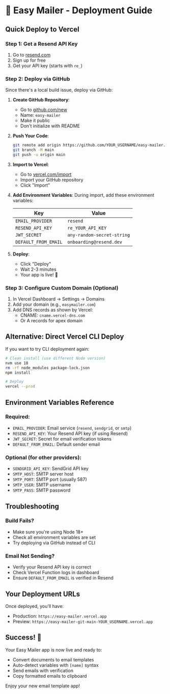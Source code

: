 # 🚀 Easy Mailer - Deployment Guide

## Quick Deploy to Vercel

### Step 1: Get a Resend API Key
1. Go to [resend.com](https://resend.com)
2. Sign up for free
3. Get your API key (starts with `re_`)

### Step 2: Deploy via GitHub

Since there's a local build issue, deploy via GitHub:

1. **Create GitHub Repository**:
   - Go to [github.com/new](https://github.com/new)
   - Name: `easy-mailer`
   - Make it public
   - Don't initialize with README

2. **Push Your Code**:
   ```bash
   git remote add origin https://github.com/YOUR_USERNAME/easy-mailer.git
   git branch -M main
   git push -u origin main
   ```

3. **Import to Vercel**:
   - Go to [vercel.com/import](https://vercel.com/import)
   - Import your GitHub repository
   - Click "Import"

4. **Add Environment Variables**:
   During import, add these environment variables:
   
   | Key | Value |
   |-----|-------|
   | `EMAIL_PROVIDER` | `resend` |
   | `RESEND_API_KEY` | `re_YOUR_API_KEY` |
   | `JWT_SECRET` | `any-random-secret-string` |
   | `DEFAULT_FROM_EMAIL` | `onboarding@resend.dev` |

5. **Deploy**:
   - Click "Deploy"
   - Wait 2-3 minutes
   - Your app is live! 🎉

### Step 3: Configure Custom Domain (Optional)

1. In Vercel Dashboard → Settings → Domains
2. Add your domain (e.g., `easymailer.com`)
3. Add DNS records as shown by Vercel:
   - CNAME: `cname.vercel-dns.com`
   - Or A records for apex domain

## Alternative: Direct Vercel CLI Deploy

If you want to try CLI deployment again:

```bash
# Clean install (use different Node version)
nvm use 18
rm -rf node_modules package-lock.json
npm install

# Deploy
vercel --prod
```

## Environment Variables Reference

### Required:
- `EMAIL_PROVIDER`: Email service (`resend`, `sendgrid`, or `smtp`)
- `RESEND_API_KEY`: Your Resend API key (if using Resend)
- `JWT_SECRET`: Secret for email verification tokens
- `DEFAULT_FROM_EMAIL`: Default sender email

### Optional (for other providers):
- `SENDGRID_API_KEY`: SendGrid API key
- `SMTP_HOST`: SMTP server host
- `SMTP_PORT`: SMTP port (usually 587)
- `SMTP_USER`: SMTP username
- `SMTP_PASS`: SMTP password

## Troubleshooting

### Build Fails?
- Make sure you're using Node 18+
- Check all environment variables are set
- Try deploying via GitHub instead of CLI

### Email Not Sending?
- Verify your Resend API key is correct
- Check Vercel Function logs in dashboard
- Ensure `DEFAULT_FROM_EMAIL` is verified in Resend

## Your Deployment URLs

Once deployed, you'll have:
- Production: `https://easy-mailer.vercel.app`
- Preview: `https://easy-mailer-git-main-YOUR_USERNAME.vercel.app`

## Success! 🎉

Your Easy Mailer app is now live and ready to:
- Convert documents to email templates
- Auto-detect variables with `[name]` syntax
- Send emails with verification
- Copy formatted emails to clipboard

Enjoy your new email template app!